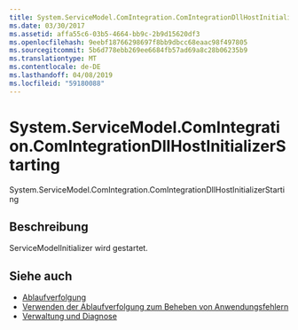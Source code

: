 ```yaml
---
title: System.ServiceModel.ComIntegration.ComIntegrationDllHostInitializerStarting
ms.date: 03/30/2017
ms.assetid: affa55c6-03b5-4664-bb9c-2b9d15620df3
ms.openlocfilehash: 9eebf18766298697f8bb9dbcc68eaac98f497805
ms.sourcegitcommit: 5b6d778ebb269ee6684fb57ad69a8c28b06235b9
ms.translationtype: MT
ms.contentlocale: de-DE
ms.lasthandoff: 04/08/2019
ms.locfileid: "59180088"
---
```

# <a name="systemservicemodelcomintegrationcomintegrationdllhostinitializerstarting"></a>System.ServiceModel.ComIntegration.ComIntegrationDllHostInitializerStarting
System.ServiceModel.ComIntegration.ComIntegrationDllHostInitializerStarting  
  
## <a name="description"></a>Beschreibung  
 ServiceModelInitializer wird gestartet.  
  
## <a name="see-also"></a>Siehe auch

- [Ablaufverfolgung](../../../../../docs/framework/wcf/diagnostics/tracing/index.md)
- [Verwenden der Ablaufverfolgung zum Beheben von Anwendungsfehlern](../../../../../docs/framework/wcf/diagnostics/tracing/using-tracing-to-troubleshoot-your-application.md)
- [Verwaltung und Diagnose](../../../../../docs/framework/wcf/diagnostics/index.md)
